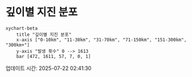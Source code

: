 # 깊이별 지진 분포

```mermaid
xychart-beta
    title "깊이별 지진 분포"
    x-axis ["0-10km", "11-30km", "31-70km", "71-150km", "151-300km", "300km+"]
    y-axis "발생 횟수" 0 --> 1613
    bar [472, 1611, 57, 7, 0, 1]
```

업데이트 시간: 2025-07-22 02:41:30
